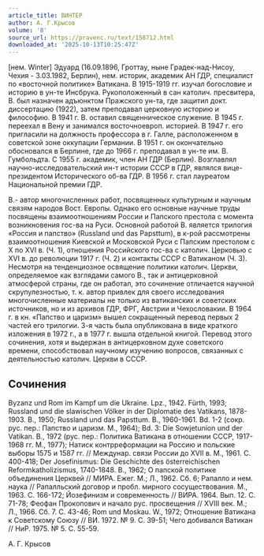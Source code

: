 ```yaml
---
article_title: ВИНТЕР
author: А. Г.Крысов
volume: '8'
source_url: https://pravenc.ru/text/158712.html
downloaded_at: '2025-10-13T10:25:47Z'
---
```


[нем. Winter] Эдуард (16.09.1896, Гроттау, ныне Градек-над-Нисоу, Чехия - 3.03.1982, Берлин), нем. историк, академик АН ГДР, специалист по «восточной политике» Ватикана. В 1915-1919 гг. изучал богословие и историю в ун-те Инсбрука. Рукоположенный в сан католич. пресвитера, В. был назначен адъюнктом Пражского ун-та, где защитил докт. диссертацию (1922), затем преподавал церковную историю и философию. В 1941 г. В. оставил священническое служение. В 1945 г. переехал в Вену и занимался восточноевроп. историей. В 1947 г. его пригласили на должность профессора в г. Галле, расположенном в советской зоне оккупации Германии. В 1951 г. он окончательно обосновался в Берлине, где до 1966 г. преподавал в ун-те им. В. Гумбольдта. С 1955 г. академик, член АН ГДР (Берлин). Возглавлял научно-исследовательский ин-т истории СССР в ГДР, являлся вице-президентом Исторического об-ва ГДР. В 1956 г. стал лауреатом Национальной премии ГДР.

В.- автор многочисленных работ, посвященных культурным и научным связям народов Вост. Европы. Однако его основные научные труды посвящены взаимоотношениям России и Папского престола с момента возникновения гос-ва на Руси. Основной работой В. является трилогия «Россия и папство» (Russland und das Papsttum), в к-рой рассмотрены взаимоотношения Киевской и Московской Руси с Папским престолом с X по XVI в. (Ч. 1), отношения Российского гос-ва с католич. Церковью с XVI в. до революции 1917 г. (Ч. 2) и контакты СССР с Ватиканом (Ч. 3). Несмотря на тенденциозное освящение политики католич. Церкви, определяемое как взглядами самого В., так и антицерковной атмосферой страны, где он работал, это сочинение отличается научной скрупулезностью, т. к. автор привлек для своего исследования многочисленные материалы не только из ватиканских и советских источников, но и из архивов ГДР, ФРГ, Австрии и Чехословакии. В 1964 г. в кн. «Папство и царизм» вышел сокращенный перевод первых 2 частей его трилогии. 3-я часть была опубликована в виде краткого изложения в 1972 г., а в 1977 г. вышла отдельной книгой. Перевод этого сочинения, хотя и выдержан в антицерковном духе советского времени, способствовал научному изучению вопросов, связанных с деятельностью католич. Церкви в СССР.

## Сочинения

Byzanz und Rom im Kampf um die Ukraine. Lpz., 1942. Fürth, 1993; Russland und die slawischen Völker in der Diplomatie des Vatikans, 1878-1903. B., 1950; Russland und das Papsttum. B., 1960-1961. Bd. 1-2 (сокр. рус. пер.: Папство и царизм. М., 1964); Bd. 3: Die Sowjetunion und der Vatikan. B., 1972 (рус. пер.: Политика Ватикана в отношении СССР, 1917-1968 
гг. М., 1977); Натиск контрреформации на Россию и польские выборы 1575 и 1587 гг. // Междунар. связи России до XVII в. М., 1961. C. 400-418; Der Josefinismus: Die Geschichte des österreichischen Reformkatholizismus, 1740-1848. B., 1962; О папской политике объединения Церквей // МИРА. Ежег. М.; Л., 1962. Сб. 6; Рапалло и нем. наука // Рапалльский договор и пробл. мирного сосуществования. М., 1963. С. 166-172; Йозефинизм и современность // ВИРА. 1964. Вып. 12. С. 71-78; Феофан Прокопович и начало рус. просвещения // XVIII век. М.; Л., 1966. Сб. 7. С. 43-46; Rom und Moskau. W., 1972; Отношение Ватикана к Советскому Союзу // ВИ. 1972. № 9. С. 39-51; Чего добивался Ватикан // НиР. 1975. № 5. С. 55-59.

А. Г.  Крысов

